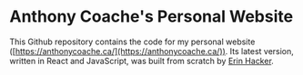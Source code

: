 # Anthony Coache's Personal Website

This Github repository contains the code for my personal website ([https://anthonycoache.ca/](https://anthonycoache.ca/)). Its latest version, written in React and JavaScript, was built from scratch by [Erin Hacker](https://github.com/erinjhacker).
